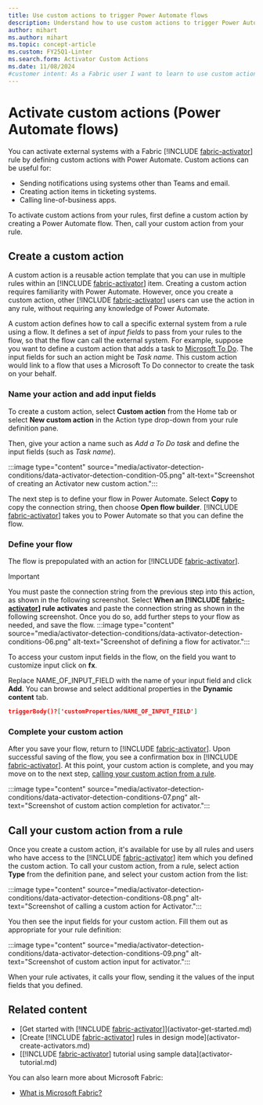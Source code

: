 ```yaml
---
title: Use custom actions to trigger Power Automate flows
description: Understand how to use custom actions to trigger Power Automate flows with Activator and achieve seamless integration between systems.
author: mihart
ms.author: mihart
ms.topic: concept-article
ms.custom: FY25Q1-Linter
ms.search.form: Activator Custom Actions
ms.date: 11/08/2024
#customer intent: As a Fabric user I want to learn to use custom actions to trigger Power Automate flows.
---
```


# Activate custom actions (Power Automate flows)

You can activate external systems with a Fabric [!INCLUDE [fabric-activator](../includes/fabric-activator.md)] rule by defining custom actions with Power Automate. Custom actions can be useful for:

* Sending notifications using systems other than Teams and email.
* Creating action items in ticketing systems.
* Calling line-of-business apps.

To activate custom actions from your rules, first define a custom action by creating a Power Automate flow. Then, call your custom action from your rule.

## Create a custom action

A custom action is a reusable action template that you can use in multiple rules within an [!INCLUDE [fabric-activator](../includes/fabric-activator.md)] item. Creating a custom action requires familiarity with Power Automate. However, once you create a custom action, other [!INCLUDE [fabric-activator](../includes/fabric-activator.md)] users can use the action in any rule, without requiring any knowledge of Power Automate.

A custom action defines how to call a specific external system from a rule using a flow. It defines a set of *input fields* to pass from your rules to the flow, so that the flow can call the external system. For example, suppose you want to define a custom action that adds a task to [Microsoft To Do](https://to-do.office.com/tasks/). The input fields for such an action might be *Task name*. This custom action would link to a flow that uses a Microsoft To Do connector to create the task on your behalf.

### Name your action and add input fields

To create a custom action, select **Custom action** from the Home tab or select **New custom action** in the Action type drop-down from your rule definition pane. 

Then, give your action a name such as *Add a To Do task* and define the input fields (such as _Task name_).

:::image type="content" source="media/activator-detection-conditions/data-activator-detection-condition-05.png" alt-text="Screenshot of creating an Activator new custom action.":::

The next step is to define your flow in Power Automate. Select **Copy** to copy the connection string, then choose **Open flow builder**. [!INCLUDE [fabric-activator](../includes/fabric-activator.md)] takes you to Power Automate so that you can define the flow.

### Define your flow

The flow is prepopulated with an action for [!INCLUDE [fabric-activator](../includes/fabric-activator.md)].

> [!IMPORTANT]
> You must paste the connection string from the previous step into this action, as shown in the following screenshot. Select **When an [!INCLUDE [fabric-activator](../includes/fabric-activator.md)] rule activates** and paste the connection string as shown in the following screenshot. Once you do so, add further steps to your flow as needed, and save the flow.
:::image type="content" source="media/activator-detection-conditions/data-activator-detection-conditions-06.png" alt-text="Screenshot of defining a flow for activator.":::

To access your custom input fields in the flow, on the field you want to customize input click on **fx**.

Replace NAME\_OF\_INPUT\_FIELD with the name of your input field and click **Add**. You can browse and select additional properties in the **Dynamic content** tab.

```json
triggerBody()?['customProperties/NAME_OF_INPUT_FIELD']
```

### Complete your custom action

After you save your flow, return to [!INCLUDE [fabric-activator](../includes/fabric-activator.md)]. Upon successful saving of the flow, you see a confirmation box in [!INCLUDE [fabric-activator](../includes/fabric-activator.md)]. At this point, your custom action is complete, and you may move on to the next step, [calling your custom action from a rule](#call-your-custom-action-from-a-trigger).

:::image type="content" source="media/activator-detection-conditions/data-activator-detection-conditions-07.png" alt-text="Screenshot of custom action completion for activator.":::

## Call your custom action from a rule

Once you create a custom action, it's available for use by all rules and users who have access to the [!INCLUDE [fabric-activator](../includes/fabric-activator.md)] item which you defined the custom action. To call your custom action, from a rule, select action **Type** from the definition pane, and select your custom action from the list:

:::image type="content" source="media/activator-detection-conditions/data-activator-detection-conditions-08.png" alt-text="Screenshot of calling a custom action for Activator.":::

You then see the input fields for your custom action. Fill them out as appropriate for your rule definition:

:::image type="content" source="media/activator-detection-conditions/data-activator-detection-conditions-09.png" alt-text="Screenshot of custom action input for activator.":::

When your rule activates, it calls your flow, sending it the values of the input fields that you defined.

## Related content

* [Get started with [!INCLUDE [fabric-activator](../includes/fabric-activator.md)]](activator-get-started.md)
* [Create [!INCLUDE [fabric-activator](../includes/fabric-activator.md)] rules in design mode](activator-create-activators.md)
* [[!INCLUDE [fabric-activator](../includes/fabric-activator.md)] tutorial using sample data](activator-tutorial.md)

You can also learn more about Microsoft Fabric:

* [What is Microsoft Fabric?](../../get-started/microsoft-fabric-overview.md)
